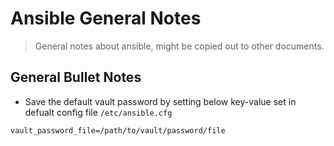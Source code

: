 Ansible General Notes
=====================

> General notes about ansible, might be copied out to other documents.


General Bullet Notes
--------------------

- Save the default vault password by setting below key-value set in defualt config file `/etc/ansible.cfg`

`vault_password_file=/path/to/vault/password/file`


